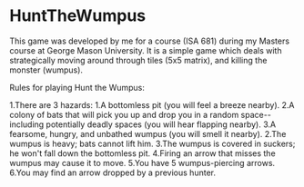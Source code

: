 # HuntTheWumpus

This game was developed by me for a course (ISA 681) during my Masters course at George Mason University. It is a simple game which deals with strategically moving around through tiles (5x5 matrix), and killing the monster (wumpus).

Rules for playing Hunt the Wumpus:

1.There are 3 hazards: 
    1.A bottomless pit (you will feel a breeze nearby).
    2.A colony of bats that will pick you up and drop you in a random space--including potentially deadly spaces (you will hear flapping nearby).
    3.A fearsome, hungry, and unbathed wumpus (you will smell it nearby).
2.The wumpus is heavy; bats cannot lift him.
3.The wumpus is covered in suckers; he won't fall down the bottomless pit.
4.Firing an arrow that misses the wumpus may cause it to move.
5.You have 5 wumpus-piercing arrows.
6.You may find an arrow dropped by a previous hunter.

